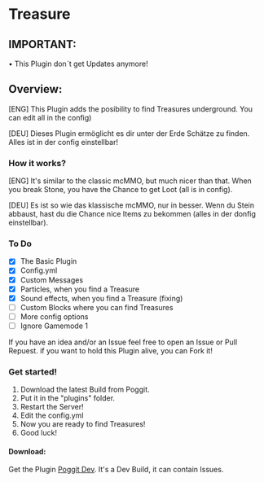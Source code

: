 # Treasure

## IMPORTANT:
• This Plugin donˋt get Updates anymore!

## Overview: 

[ENG] This Plugin adds the posibility to find Treasures underground. 
You can edit all in the config) 

[DEU] Dieses Plugin ermöglicht es dir unter der Erde Schätze zu finden. 
Alles ist in der config einstellbar! 

### How it works? 
[ENG] It's similar to the classic mcMMO, but much nicer than that. 
When you break Stone, you have the Chance to get Loot (all is in config). 

[DEU] Es ist so wie das klassische mcMMO, nur in besser. 
Wenn du Stein abbaust, hast du die Chance nice Items zu bekommen (alles in der donfig einstellbar). 

### To Do 
- [x] The Basic Plugin 
- [X] Config.yml 
- [X] Custom Messages 
- [X] Particles, when you find a Treasure 
- [X] Sound effects, when you find a Treasure (fixing)
- [ ] Custom Blocks where you can find Treasures
- [ ] More config options 
- [ ] Ignore Gamemode 1

If you have an idea and/or an Issue feel free to open an Issue or Pull Repuest. 
if you want to hold this Plugin alive, you can Fork it!

### Get started!
1. Download the latest Build from Poggit.
2. Put it in the "plugins" folder.
3. Restart the Server!
4. Edit the config.yml
5. Now you are ready to find Treasures!
6. Good luck!

#### Download: 
Get the Plugin [Poggit Dev](https://poggit.pmmp.io/ci). 
It's a Dev Build, it can contain Issues.
